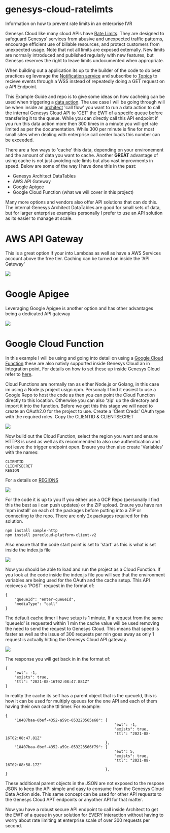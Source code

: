 # genesys-cloud-ratelimts
Information on how to prevent rate limits in an enterprise IVR

Genesys Cloud like many cloud APIs have [Rate Limits](https://developer.genesys.cloud/api/rest/v2/organization/limits). They are designed to safeguard Genesys' services from abusive and unexpected traffic patterns, encourage efficient use of billable resources, and protect customers from unexpected usage. Note that not all limits are exposed externally. New limits are normally introduced and published regularly with new features, but Genesys reserves the right to leave limits undocumented when appropriate.

When building out a application its up to the builder of the code to do best practices eg leverage the [Notification service](https://developer.genesys.cloud/api/rest/v2/notifications/notification_service) and subscribe to [Topics](https://developer.genesys.cloud/api/rest/v2/notifications/available_topics) to recieve events through a WSS instead of repeatedly doing a GET request on a API Endpoint.

This Example Guide and repo is to give some ideas on how cacheing can be used when triggering a [data action](https://help.mypurecloud.com/articles/about-the-data-actions-integrations/). The use case I will be going through will be when inside an [architect](https://help.mypurecloud.com/articles/about-architect/) 'call flow' you want to run a data action to call the internal Genesys Cloud API to 'GET' the EWT of a specifc queue before transfering it to the queue. While you can directly call this API endpoint if you run this data action more then 300 times in a minute you will get rate limited as per the documentation. While 300 per minute is fine for most small sites when dealing with enterprise call center loads this number can be exceeded.

There are a few ways to 'cache' this data, depending on your environement and the amount of data you want to cache. Another **GREAT** advantage of using cache is not just avoiding rate limts but also vast improvments in speed. Below are some of the way I have done this in the past:

* Genesys Architect DataTables
* AWS API Gateway
* Google Apigee
* Google Cloud Function (what we will cover in this project)

Many more options and vendors also offer API solutions that can do this. The internal Genesys Architect DataTables are good for small sets of data, but for larger enterprise examples personally I prefer to use an API solution as its easier to manage at scale.

# AWS API Gateway

This is a great option If your into Lambdas as well as have a AWS Services account above the free tier. Caching can be turned on inside the 'API Gateway'

![](/docs/images/api-gateway-cache-settings.png?raw=true)

# Google Apigee

Leveraging Google Apigee is another option and has other advantages being a dedicated API gateway

![](/docs/images/apigee_trace.png?raw=true)

# Google Cloud Function

In this example I will be using and going into detail on using a [Google Cloud Function](https://cloud.google.com/functions) these are also nativly supported inside Genesys Cloud an in Integration point. For details on how to set these up inside Genesys Cloud refer to [here](https://help.mypurecloud.com/articles/setup-for-google-cloud-functions/).

Cloud Functions are normally ran as either Node.js or Golang, in this case im using a Node.js project usign npm. Personaly I find it easiest to use a Google Repo to host the code as then you can point the Cloud Function directly to this location. Otherwise you can also 'zip' up the directory and import it into the function. Before we get this this stage we will need to create an OAuth2.0 for the project to use. Create a 'Clent Creds' OAuth type with the required roles. Copy the CLIENTID & CLIENTSECRET

![](/docs/images/oauth.png?raw=true)

Now build out the Cloud Function, select the region you want and ensure HTTPS is used as well as its recommended to also use authentication and not leave the trigger endpoint open. Ensure you then also create 'Variables' with the names:

    CLIENTID
    CLIENTSECRET
    REGION

For a details on [REGIONS](https://developer.genesys.cloud/api/rest/)

![](/docs/images/function-vars.png?raw=true)

For the code it is up to you If you either use a GCP Repo (personally I find this the best as i can push updates) or the ZIP upload. Ensure you have ran 'npm install' on each of the packages before putting into a ZIP or connecting to the repo. There are only 2x packages required for this solution.

    npm install sample-http
    npm install purecloud-platform-client-v2

Also ensure that the code start point is set to 'start' as this is what is set inside the index.js file

![](/docs/images/function-code.png)

Now you should be able to load and run the project as a Cloud Function. If you look at the code inside the index.js file you will see that the environment variables are being used for the OAuth and the cache setup. This API recieves a 'POST' request in the format of:

    {
        "queueId": "enter-queueId",
        "mediaType": "call"
    }

The default cache timer I have setup is 1 minute, If a request from the same 'queueId' is requested within 1 min the cache value will be used removing the need to send the request to Genesys Cloud. This means that speed is faster as well as the issue of 300 requests per min goes away as only 1 request is actually hitting the Genesys Cloud API gateway.

![](/docs/images/postman-trace.png)

The response you will get back in in the format of:

    {
        "ewt": -1,
        "exists": true,
        "ttl": "2021-08-16T02:08:47.881Z"
    }

In reality the cache its self has a parent object that is the queueId, this is how it can be used for multiply queues for the one API and each of them having their own cache ttl timer. For example:

    {
        "18407baa-0bef-4352-a59c-053223565e68": {
                                                    "ewt": -1,
                                                    "exists": true,
                                                    "ttl": "2021-08-16T02:08:47.81Z"
                                                },
        "18407baa-0bef-4352-a59c-053223566f79": {
                                                    "ewt": 5,
                                                    "exists": true,
                                                    "ttl": "2021-08-16T02:08:58.17Z"
                                                },
    }

These additional parent objects in the JSON are not exposed to the respose JSON to keep the API simple and easy to consume from the Genesys Cloud Data Action side. This same concept can be used for other API requests to the Genesys Cloud APT endpoints or anyother API for that matter.

Now you have a robust secure API endpoint to call inside Architect to get the EWT of a queue in your solution for EVERY interaction without having to worry about rate limiting at enterprise scale of over 300 requests per second.